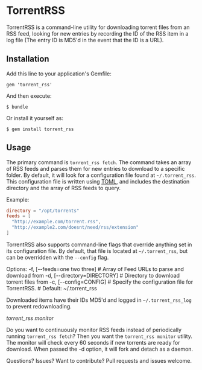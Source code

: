 # TorrentRSS

TorrentRSS is a command-line utility for downloading torrent files from an RSS feed, looking 
for new entries by recording the ID of the RSS item in a log file (The entry ID is MD5'd in the event
  that the ID is a URL).

## Installation

Add this line to your application's Gemfile:

    gem 'torrent_rss'

And then execute:

    $ bundle

Or install it yourself as:

    $ gem install torrent_rss

## Usage

The primary command is `torrent_rss fetch`.  The command takes an array of RSS feeds and parses them for
new entries to download to a specific folder.  By default, it will look for a configuration file found at
`~/.torrent_rss`.  This configuration file is written using [TOML](https://github.com/mojombo/toml), and
includes the destination directory and the array of RSS feeds to query.

Example:

``` toml
directory = "/opt/torrents"
feeds = [
  "http://example.com/torrent.rss",
  "http://example2.com/doesnt/need/rss/extension"
]
```

TorrentRSS also supports command-line flags that override anything set in its configuration file. By 
default, that file is located at `~/.torrent_rss`, but can be overridden with the `--config` flag.

Options:
  -f, [--feeds=one two three]  # Array of Feed URLs to parse and download from
  -d, [--directory=DIRECTORY]  # Directory to download torrent files from
  -c, [--config=CONFIG]        # Specify the configuration file for TorrentRSS.
                               # Default: ~/.torrent_rss

Downloaded items have their IDs MD5'd and logged in `~/.torrent_rss_log` to prevent redownloading.

*torrent_rss monitor*

Do you want to continuously monitor RSS feeds instead of periodically running `torrent_rss fetch`? Then
you want the `torrent_rss monitor` utility. The monitor will check every 60 seconds if new torrents are
ready for download.  When passed the -d option, it will fork and detach as a daemon.

Questions? Issues? Want to contribute? Pull requests and issues welcome.
